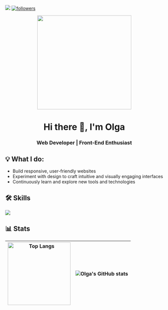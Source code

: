 
![](https://komarev.com/ghpvc/?username=OlgaTorok&color=blueviolet&style=for-the-badge&abbreviated=true&label=VIEWS)
<a href="https://github.com/OlgaTorok?tab=repositories">
    <img alt="followers" title="Follow me on Github" src="https://custom-icon-badges.demolab.com/badge/-My%20Repos-blue?style=for-the-badge&logoColor=white&logo=repo"/>
  </a>

<div align="center">
  <img width="300" src="https://media.giphy.com/media/v1.Y2lkPTc5MGI3NjExZnh3NjQwbGpxMDN5NzloeDk3bWVtOXhieGxkOHl3Mm9vNmZza2tqZSZlcD12MV9pbnRlcm5hbF9naWZfYnlfaWQmY3Q9Zw/L1R1tvI9svkIWwpVYr/giphy.gif" />
</div>


<h1 align="center">Hi there 👋, I'm Olga</h1>
<h3 align="center">Web Developer | Front-End Enthusiast</h3>

## 💡 What I do:
- Build responsive, user-friendly websites
- Experiment with design to craft intuitive and visually engaging interfaces
- Continuously learn and explore new tools and technologies


## 🛠️ Skills
<!-- SKILLS -->
<div align="left">
    <img src="https://skillicons.dev/icons?i=html,css,sass,tailwind,javascript,typescript,angular,react,vscode,git,figma" />
</div>

## 📊 Stats

| <img src="https://github-readme-stats.vercel.app/api/top-langs/?username=OlgaTorok&langs_count=8&show_icons=true&layout=compact&theme=tokyonight&border_radius=4.5" alt="Top Langs" height="200" /> | ![Olga's GitHub stats](https://github-readme-stats.vercel.app/api?username=OlgaTorok&show_icons=true&width=100&theme=tokyonight) |
| --- | ---|



 
<!-- 


  <picture>
    <source
      srcset="https://github-readme-stats.vercel.app/api?username=OlgaTorok&show_icons=true&theme=tokyonight"
      media="(prefers-color-scheme: dark)"
    />
    <source
      srcset="https://github-readme-stats.vercel.app/api?username=OlgaTorok&show_icons=true"
      media="(prefers-color-scheme: light), (prefers-color-scheme: no-preference)"
    />
    <img src="https://github-readme-stats.vercel.app/api?username=OlgaTorok&show_icons=true" />
  </picture>

  

## 📫 Let’s connect!
Check out my repositories below or reach out to discuss collaboration opportunities!  

![Top Langs](https://github-readme-stats.vercel.app/api/top-langs/?username=OlgaTorok&size_weight=0.5&count_weight=0.5)

![Olga's GitHub stats](https://github-readme-stats.vercel.app/api?username=OlgaTorok&show_icons=true&theme=tokyonight)

<div align="center">
  <img src="https://github-readme-stats.vercel.app/api/top-langs/?username=OlgaTorok&langs_count=8&show_icons=true&layout=compact&theme=react&border_radius=4.5" alt="Top Langs" height="200" />
  <img src="https://streak-stats.demolab.com?user=OlgaTorok&theme=react&hide_border=true&card_width=500&card_height=200" alt="GitHub Streak" />
</div>


<div align="center"> 
  <img src="http://github-profile-summary-cards.vercel.app/api/cards/repos-per-language?username=OlgaTorok&theme=react" alt="Repos per lang" width="31%" align="left"/>
  <img src="http://github-profile-summary-cards.vercel.app/api/cards/most-commit-language?username=OlgaTorok&theme=react" alt="Most commit lang" width="31%" align="right" />
  <img src="https://github-profile-summary-cards.vercel.app/api/cards/productive-time?username=OlgaTorok&theme=react" alt="Productive time" width="31%" align="center" />  
  </br></br>
</div>


<p align="center">
  <a href="https://github.com/OlgaTorok?tab=repositories">
    <img alt="followers" title="Follow me on Github" src="https://custom-icon-badges.demolab.com/badge/-My%20Repos-blue?style=for-the-badge&logoColor=white&logo=repo"/>
  </a>
</p>


[![Ashutosh's github activity graph](https://github-readme-activity-graph.vercel.app/graph?username=OlgaTorok&theme=react&height=250&radius=4.5)](https://github.com/OlgaTorok/github-readme-activity-graph)
-->
 
